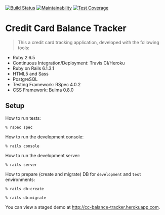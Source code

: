 [![Build Status](https://travis-ci.com/tflem/cc-balance-tracker.svg?branch=master)](https://travis-ci.org/tflem/cc-balance-tracker)
[![Maintainability](https://api.codeclimate.com/v1/badges/67886e108705eb7e42a3/maintainability)](https://codeclimate.com/github/tflem/cc-balance-tracker/maintainability)
[![Test Coverage](https://api.codeclimate.com/v1/badges/67886e108705eb7e42a3/test_coverage)](https://codeclimate.com/github/tflem/cc-balance-tracker/test_coverage)

# Credit Card Balance Tracker

> This a credit card tracking application, developed with the following tools:

* Ruby 2.6.5
* Continuous Integration/Deployment: Travis CI/Heroku
* Ruby on Rails 6.1.3.1
* HTML5 and Sass
* PostgreSQL
* Testing Framework: RSpec 4.0.2
* CSS Framework: Bulma 0.8.0

## Setup

How to run tests:

```
% rspec spec
```

How to run the development console:

```
% rails console
```

How to run the development server:

```
% rails server
```

How to prepare (create and migrate) DB for `development` and `test` environments:

```
% rails db:create

% rails db:migrate
```

You can view a staged demo at http://cc-balance-tracker.herokuapp.com.